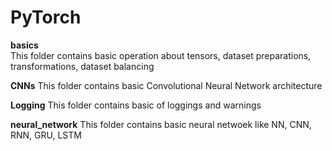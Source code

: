 # PyTorch  
__basics__  
This folder contains basic operation about tensors, dataset preparations, transformations, dataset balancing  
  
__CNNs__
This folder contains basic Convolutional Neural Network architecture
  
__Logging__
This folder contains basic of loggings and warnings
  
__neural_network__
This folder contains basic neural netwoek like NN, CNN, RNN, GRU, LSTM